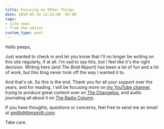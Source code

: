 ```yaml
---
title: Focusing on Other Things
date: 2018-05-24 12:52:00 -05:00
tags:
- site news
- from the editor
custom_type: post
---
```


Hello peeps,

Just wanted to check in and let you know that I'll no longer be writing on this site regularly, if at all. I'm sad to say this, but I feel like it's the right decision. Writing here (and *The Bold Report*) has been a lot of fun and a lot of work, but this blog never took off the way I wanted it to.

And that's ok. So this is the end. Thank you for all your support over the years, and for reading. I will be focusing more on [my YouTube channel](https://www.youtube.com/smithtimmytim), trying to produce great content over on [The Changelog](https://changelog.com), and audio journaling all about it on [The Radio Column](https://ttimsmith.com/podcasts/column/). 

If you have thoughts, questions or concerns, feel free to send me an email at <smith@ttimsmith.com>.

Take care.
